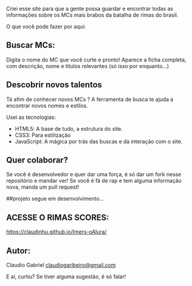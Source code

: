 Criei esse site para que a gente possa guardar e encontrar todas as informações sobre os MCs mais brabos da batalha de rimas do brasil. 

O que você pode fazer por aqui:

## Buscar MCs: 
Digita o nome do MC que você curte e pronto! Aparece a ficha completa, com descrição, nome e titulos relevantes (só isso por enquanto...)
## Descobrir novos talentos
Tá afim de conhecer novos MCs ? A ferramenta de busca te ajuda a encontrar novos nomes e estilos.

Usei as tecnologias:

- HTML5: A base de tudo, a estrutura do site.
- CSS3: Para estilização
- JavaScript: A mágica por trás das buscas e da interação com o site.
## Quer colaborar?

Se você é desenvolvedor e quer dar uma força, é só dar um fork nesse repositório e mandar ver! Se você é fã de rap e tem alguma informação nova, manda um pull request!

##projeto segue em desenvolvimento...

## ACESSE O RIMAS SCORES: 
https://claudinhu.github.io/Imers-oAlura/

## Autor:
Claudio Gabriel
claudiogaribeiro@gmail.com

E aí, curtiu? Se tiver alguma sugestão, é só falar!
